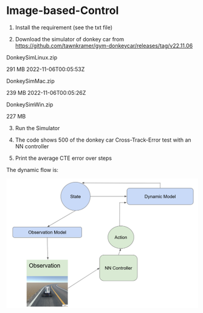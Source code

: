 # Image-based-Control

1. Install the requirement (see the txt file)

2. Download the simulator of donkey car from https://github.com/tawnkramer/gym-donkeycar/releases/tag/v22.11.06


DonkeySimLinux.zip

291 MB 2022-11-06T00:05:53Z

DonkeySimMac.zip

239 MB 2022-11-06T00:05:26Z

DonkeySimWin.zip

227 MB

3. Run the Simulator

4. The code shows 500 of the donkey car Cross-Track-Error test with an NN controller

5. Print the average CTE error over steps

The dynamic flow is:

![Dynamics (the blue parts are unknown and the green parts are known](./dynamics.png)

